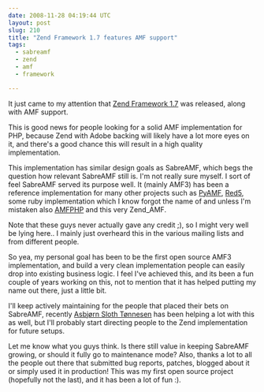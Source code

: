 ```yaml
---
date: 2008-11-28 04:19:44 UTC
layout: post
slug: 210
title: "Zend Framework 1.7 features AMF support"
tags:
  - sabreamf
  - zend
  - amf
  - framework

---
```

<p>It just came to my attention that <a href="http://framework.zend.com/">Zend Framework 1.7</a> was released, along with AMF support.</p>

<p>This is good news for people looking for a solid AMF implementation for PHP, because Zend with Adobe backing will likely have a lot more eyes on it, and there's a good chance this will result in a high quality implementation.</p>

<p>This implementation has similar design goals as SabreAMF, which begs the question how relevant SabreAMF still is. I'm not really sure myself. I sort of feel SabreAMF served its purpose well. It (mainly AMF3) has been a reference implementation for many other projects such as <a href="http://pyamf.org/">PyAMF</a>, <a href="http://osflash.org/red5">Red5</a>, some ruby implementation which I know forgot the name of and unless I'm mistaken also <a href="http://www.amfphp.org/">AMFPHP</a> and this very Zend_AMF.</p>

<p>Note that these guys never actually gave any credit ;), so I might very well be lying here.. I mainly just overheard this in the various mailing lists and from different people.</p>

<p>So yea, my personal goal has been to be the first open source AMF3 implementation, and build a very clean implementation people can easily drop into existing business logic. I feel I've achieved this, and its been a fun couple of years working on this, not to mention that it has helped putting my name out there, just a little bit.<p>

<p>I'll keep actively maintaining for the people that placed their bets on SabreAMF, recently <a href="http://lila.io/">Asbjørn Sloth Tønnesen</a> has been helping a lot with this as well, but I'll probably start directing people to the Zend implementation for future setups.</p> 

<p>Let me know what you guys think. Is there still value in keeping SabreAMF growing, or should it fully go to maintenance mode? Also, thanks a lot to all the people out there that submitted bug reports, patches, blogged about it or simply used it in production! This was my first open source project (hopefully not the last), and it has been a lot of fun :).</p>
